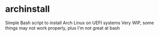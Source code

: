 # archinstall
Simple Bash script to install Arch Linux on UEFI systems
Very WIP, some things may not work properly, plus I'm not great at bash
